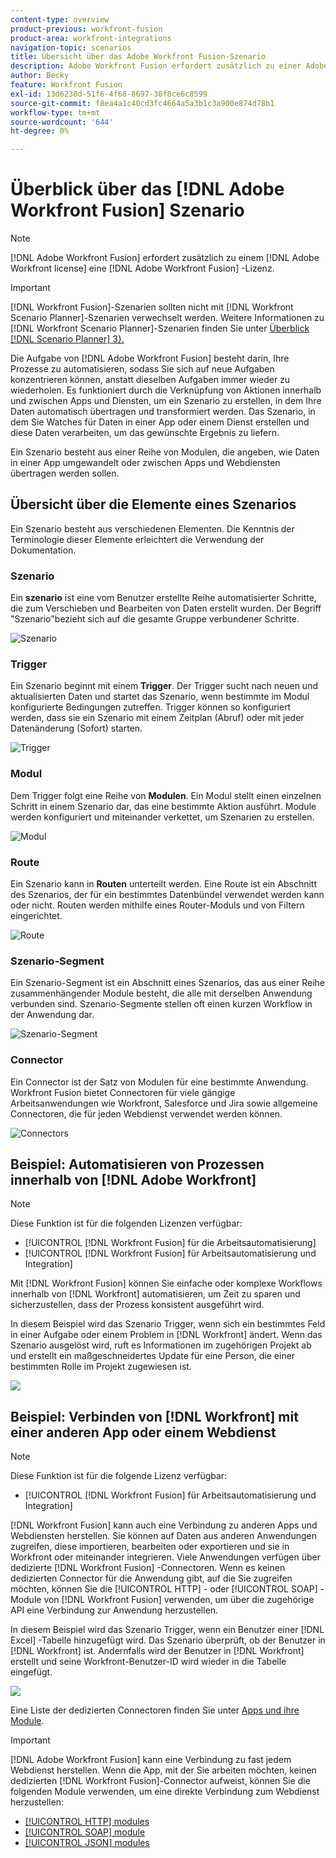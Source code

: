 ```yaml
---
content-type: overview
product-previous: workfront-fusion
product-area: workfront-integrations
navigation-topic: scenarios
title: Übersicht über das Adobe Workfront Fusion-Szenario
description: Adobe Workfront Fusion erfordert zusätzlich zu einer Adobe Workfront-Lizenz eine Adobe Workfront Fusion-Lizenz.
author: Becky
feature: Workfront Fusion
exl-id: 13d6230d-51f6-4f68-8697-30f8ce6c8599
source-git-commit: f8ea4a1c40cd3fc4664a5a3b1c3a900e874d78b1
workflow-type: tm+mt
source-wordcount: '644'
ht-degree: 0%

---
```


# Überblick über das [!DNL Adobe Workfront Fusion] Szenario

>[!NOTE]
>
>[!DNL Adobe Workfront Fusion] erfordert zusätzlich zu einem [!DNL Adobe Workfront license] eine [!DNL Adobe Workfront Fusion] -Lizenz.

>[!IMPORTANT]
>
>[!DNL Workfront Fusion]-Szenarien sollten nicht mit [!DNL Workfront Scenario Planner]-Szenarien verwechselt werden. Weitere Informationen zu [!DNL Workfront Scenario Planner]-Szenarien finden Sie unter [Überblick [!DNL Scenario Planner] 3}.](../../scenario-planner/scenario-planner-overview.md)

Die Aufgabe von [!DNL Adobe Workfront Fusion] besteht darin, Ihre Prozesse zu automatisieren, sodass Sie sich auf neue Aufgaben konzentrieren können, anstatt dieselben Aufgaben immer wieder zu wiederholen. Es funktioniert durch die Verknüpfung von Aktionen innerhalb und zwischen Apps und Diensten, um ein Szenario zu erstellen, in dem Ihre Daten automatisch übertragen und transformiert werden. Das Szenario, in dem Sie Watches für Daten in einer App oder einem Dienst erstellen und diese Daten verarbeiten, um das gewünschte Ergebnis zu liefern.

Ein Szenario besteht aus einer Reihe von Modulen, die angeben, wie Daten in einer App umgewandelt oder zwischen Apps und Webdiensten übertragen werden sollen.

## Übersicht über die Elemente eines Szenarios

Ein Szenario besteht aus verschiedenen Elementen. Die Kenntnis der Terminologie dieser Elemente erleichtert die Verwendung der Dokumentation.

### Szenario

Ein **szenario** ist eine vom Benutzer erstellte Reihe automatisierter Schritte, die zum Verschieben und Bearbeiten von Daten erstellt wurden. Der Begriff &quot;Szenario&quot;bezieht sich auf die gesamte Gruppe verbundener Schritte.

![Szenario](assets/entire-scenario-scenario.png)

### Trigger

Ein Szenario beginnt mit einem **Trigger**. Der Trigger sucht nach neuen und aktualisierten Daten und startet das Szenario, wenn bestimmte im Modul konfigurierte Bedingungen zutreffen. Trigger können so konfiguriert werden, dass sie ein Szenario mit einem Zeitplan (Abruf) oder mit jeder Datenänderung (Sofort) starten.

![Trigger](assets/scenario-trigger.png)

### Modul

Dem Trigger folgt eine Reihe von **Modulen**. Ein Modul stellt einen einzelnen Schritt in einem Szenario dar, das eine bestimmte Aktion ausführt. Module werden konfiguriert und miteinander verkettet, um Szenarien zu erstellen.

![Modul](assets/scenario-module.png)

### Route

Ein Szenario kann in **Routen** unterteilt werden. Eine Route ist ein Abschnitt des Szenarios, der für ein bestimmtes Datenbündel verwendet werden kann oder nicht. Routen werden mithilfe eines Router-Moduls und von Filtern eingerichtet.

![Route](assets/scenario-route.png)

### Szenario-Segment

Ein Szenario-Segment ist ein Abschnitt eines Szenarios, das aus einer Reihe zusammenhängender Module besteht, die alle mit derselben Anwendung verbunden sind. Szenario-Segmente stellen oft einen kurzen Workflow in der Anwendung dar.

![Szenario-Segment](assets/scenario-segment.png)

### Connector

Ein Connector ist der Satz von Modulen für eine bestimmte Anwendung. Workfront Fusion bietet Connectoren für viele gängige Arbeitsanwendungen wie Workfront, Salesforce und Jira sowie allgemeine Connectoren, die für jeden Webdienst verwendet werden können.

![Connectors](assets/scenario-connectors.png)



## Beispiel: Automatisieren von Prozessen innerhalb von [!DNL Adobe Workfront]

>[!NOTE]
>
>Diese Funktion ist für die folgenden Lizenzen verfügbar:
>
>* [!UICONTROL [!DNL Workfront Fusion] für die Arbeitsautomatisierung]
>* [!UICONTROL [!DNL Workfront Fusion] für Arbeitsautomatisierung und Integration]

Mit [!DNL Workfront Fusion] können Sie einfache oder komplexe Workflows innerhalb von [!DNL Workfront] automatisieren, um Zeit zu sparen und sicherzustellen, dass der Prozess konsistent ausgeführt wird.

In diesem Beispiel wird das Szenario Trigger, wenn sich ein bestimmtes Feld in einer Aufgabe oder einem Problem in [!DNL Workfront] ändert. Wenn das Szenario ausgelöst wird, ruft es Informationen im zugehörigen Projekt ab und erstellt ein maßgeschneidertes Update für eine Person, die einer bestimmten Rolle im Projekt zugewiesen ist.

![](assets/fusion-template-example-350x102.png)

## Beispiel: Verbinden von [!DNL Workfront] mit einer anderen App oder einem Webdienst

>[!NOTE]
>
>Diese Funktion ist für die folgende Lizenz verfügbar:
>
>* [!UICONTROL [!DNL Workfront Fusion] für Arbeitsautomatisierung und Integration]
>

[!DNL Workfront Fusion] kann auch eine Verbindung zu anderen Apps und Webdiensten herstellen. Sie können auf Daten aus anderen Anwendungen zugreifen, diese importieren, bearbeiten oder exportieren und sie in Workfront oder miteinander integrieren. Viele Anwendungen verfügen über dedizierte [!DNL Workfront Fusion] -Connectoren. Wenn es keinen dedizierten Connector für die Anwendung gibt, auf die Sie zugreifen möchten, können Sie die [!UICONTROL HTTP] - oder [!UICONTROL SOAP] -Module von [!DNL Workfront Fusion] verwenden, um über die zugehörige API eine Verbindung zur Anwendung herzustellen.

In diesem Beispiel wird das Szenario Trigger, wenn ein Benutzer einer [!DNL Excel] -Tabelle hinzugefügt wird. Das Szenario überprüft, ob der Benutzer in [!DNL Workfront] ist. Andernfalls wird der Benutzer in [!DNL Workfront] erstellt und seine Workfront-Benutzer-ID wird wieder in die Tabelle eingefügt.

![](assets/fusion-integration-example--350x171.png)

Eine Liste der dedizierten Connectoren finden Sie unter [Apps und ihre Module](../../workfront-fusion/apps-and-their-modules/apps-and-their-modules.md).

>[!IMPORTANT]
>
>[!DNL Adobe Workfront Fusion] kann eine Verbindung zu fast jedem Webdienst herstellen. Wenn die App, mit der Sie arbeiten möchten, keinen dedizierten [!DNL Workfront Fusion]-Connector aufweist, können Sie die folgenden Module verwenden, um eine direkte Verbindung zum Webdienst herzustellen:
>
>* [[!UICONTROL HTTP] modules](../../workfront-fusion/apps-and-their-modules/http-modules/http-modules-1.md)
>* [[!UICONTROL SOAP] module](../../workfront-fusion/apps-and-their-modules/soap-module.md)
>* [[!UICONTROL JSON] modules](../../workfront-fusion/apps-and-their-modules/json-modules.md)
>
